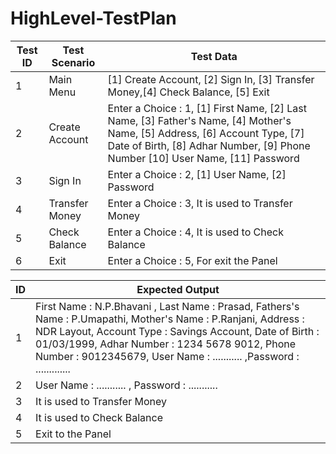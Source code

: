 # HighLevel-TestPlan
| Test ID |     Test Scenario     |     Test Data     |
| ------- | --------------------- | ----------------- |
|    1    |       Main Menu       | [1] Create Account, [2] Sign In, [3] Transfer Money,[4] Check Balance, [5] Exit |
|    2    |     Create Account    | Enter a Choice : 1, [1] First Name, [2] Last Name, [3] Father's Name, [4] Mother's Name, [5]  Address, [6] Account Type, [7] Date of Birth, [8] Adhar Number, [9] Phone Number [10] User Name, [11] Password |
|    3    |        Sign In        | Enter a Choice : 2, [1] User Name, [2] Password |
|    4    |    Transfer Money     | Enter a Choice : 3, It is used to Transfer Money |
|    5    |     Check Balance     | Enter a Choice : 4, It is used to Check Balance |
|    6    |          Exit         | Enter a Choice : 5, For exit the Panel |

|  ID  |     Expected Output     |
| ---- | ----------------------- |
|   1  | First Name : N.P.Bhavani , Last Name : Prasad, Fathers's Name : P.Umapathi, Mother's Name : P.Ranjani, Address : NDR Layout, Account Type : Savings Account, Date of Birth : 01/03/1999, Adhar Number : 1234 5678 9012, Phone Number : 9012345679, User Name : ........... ,Password : ............. |
|   2  | User Name : ........... , Password : ........... |
|   3  | It is used to Transfer Money |
|   4  | It is used to Check Balance |
|   5  | Exit to the Panel |
